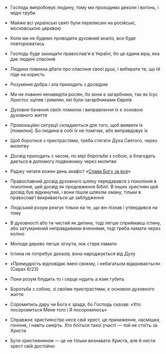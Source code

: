 + Господь випробовує людину, тому ми проходимо деколи і вогонь, і мідні труби

+ Майже всі українські святі були переписані на російські, московською церквою

+ Коли ми не будемо проводити духовний аналіз, все буде повторюватись

+ Господь буде захищати православ'я в Україні, бо це єдина віра, яка дає людині
спасіння

+ Людина повинна дбати про спасіння своєї душі, і вибирати те, що їй піде на
користь

+ Розуміння добра і зла приходить з досвідом

+ Ми не повинні ненавидіти росіян, бо вони є загарбники, так як Ісус Христос
зціляв і римлян, які були загарбниками Євреїв

+ Духовне бачення своїх помилок і виправлення їх є основою духовного життя

+ Провокаційні ситуації складаються для того, щоб виявити їх [помилки]. Бо
людина в собі їх не помічає, або виправдовує їх

+ Щоб боротися з пристрастями, треба стягати Духа Святого, через молитву

+ Досвід приходить з часом, по мірі боротьби з собою, а благодать дається в
допомогу подвижнику через молитви

+ Раджу читати кожен день акафіст «[Слава Богу за все](/thank)»

+ Православний досвід духовного шляху передавався з покоління в покоління, цей
досвід як продовження Біблії. В інших християн цей досвід був відкинутий, і
вони пішли шляхом оману, тільки в православ’ї викривається це заблудження

+ Людський розум реагує тільки на те, що він пізнав і утвердився на тому

+ В духовності або ти чистий як дитина, тоді легше сприймаєш істину, або
затуманений неправдивими вченнями, тоді треба ламати через коліно

+ Молоде дерево легше зігнути, ніж старе ламати

+ Істина не потребує доказів, вона народжується від Духу

+ «Премудрість відповідає імені своєму, і небагатьом відкривається» (Сирах 6/23)

+ Поки розум блудить то і серце нудить а язик губить

+ Боротьба з собою, зі своїми пристрастями, є основою духовного життя

+ Соромитись дару чи Бога є зрада, бо Господь сказав: «Хто посоромиться Мене
того і Я посоромлюсь»

+ Справжнє християнство несе свій хрест, це приниження, насмішки, гоніння, і
навіть смерть. Хто боїться такої участі — той не стоїть за Христа

+ Бути християнином — це не тільки визнавати Христа, але й нести хрест свій
достойно
